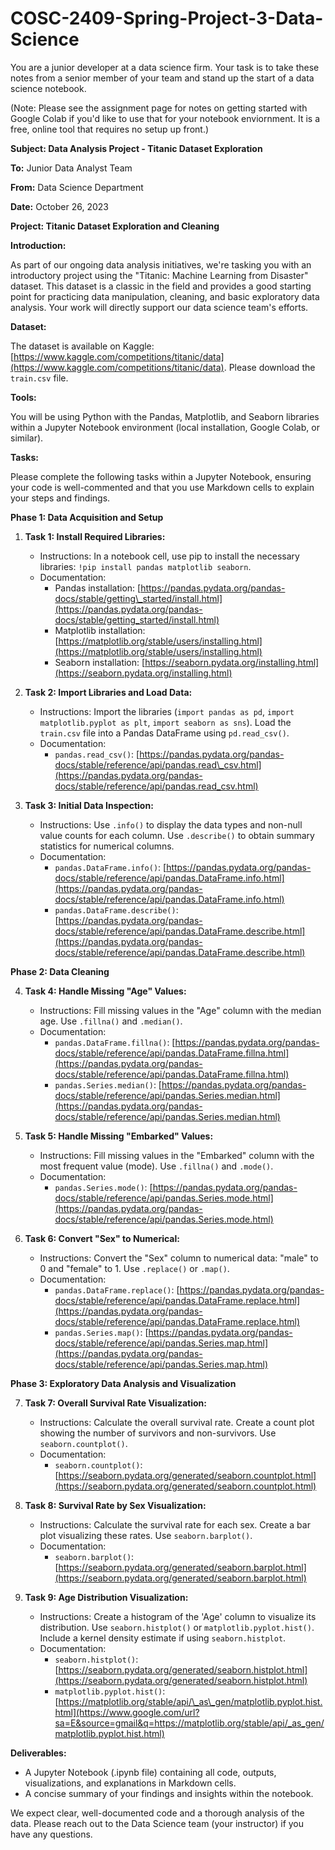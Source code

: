 # COSC-2409-Spring-Project-3-Data-Science

You are a junior developer at a data science firm.  Your task is to take these notes from a senior member of your team and stand up the start of a data science notebook.

(Note:  Please see the assignment page for notes on getting started with Google Colab if you'd like to use that for your notebook enviornment.  It is a free, online tool that requires no setup up front.)

**Subject: Data Analysis Project - Titanic Dataset Exploration**

**To:** Junior Data Analyst Team

**From:** Data Science Department

**Date:** October 26, 2023

**Project: Titanic Dataset Exploration and Cleaning**

**Introduction:**

As part of our ongoing data analysis initiatives, we're tasking you with an introductory project using the "Titanic: Machine Learning from Disaster" dataset. This dataset is a classic in the field and provides a good starting point for practicing data manipulation, cleaning, and basic exploratory data analysis. Your work will directly support our data science team's efforts.

**Dataset:**

The dataset is available on Kaggle: [https://www.kaggle.com/competitions/titanic/data](https://www.kaggle.com/competitions/titanic/data). Please download the `train.csv` file.

**Tools:**

You will be using Python with the Pandas, Matplotlib, and Seaborn libraries within a Jupyter Notebook environment (local installation, Google Colab, or similar).

**Tasks:**

Please complete the following tasks within a Jupyter Notebook, ensuring your code is well-commented and that you use Markdown cells to explain your steps and findings.

**Phase 1: Data Acquisition and Setup**

1.  **Task 1: Install Required Libraries:**

      * Instructions: In a notebook cell, use pip to install the necessary libraries: `!pip install pandas matplotlib seaborn`.
      * Documentation:
          * Pandas installation: [https://pandas.pydata.org/pandas-docs/stable/getting\_started/install.html](https://pandas.pydata.org/pandas-docs/stable/getting_started/install.html)
          * Matplotlib installation: [https://matplotlib.org/stable/users/installing.html](https://matplotlib.org/stable/users/installing.html)
          * Seaborn installation: [https://seaborn.pydata.org/installing.html](https://seaborn.pydata.org/installing.html)

2.  **Task 2: Import Libraries and Load Data:**

      * Instructions: Import the libraries (`import pandas as pd`, `import matplotlib.pyplot as plt`, `import seaborn as sns`). Load the `train.csv` file into a Pandas DataFrame using `pd.read_csv()`.
      * Documentation:
          * `pandas.read_csv()`: [https://pandas.pydata.org/pandas-docs/stable/reference/api/pandas.read\_csv.html](https://pandas.pydata.org/pandas-docs/stable/reference/api/pandas.read_csv.html)

3.  **Task 3: Initial Data Inspection:**

      * Instructions: Use `.info()` to display the data types and non-null value counts for each column. Use `.describe()` to obtain summary statistics for numerical columns.
      * Documentation:
          * `pandas.DataFrame.info()`: [https://pandas.pydata.org/pandas-docs/stable/reference/api/pandas.DataFrame.info.html](https://pandas.pydata.org/pandas-docs/stable/reference/api/pandas.DataFrame.info.html)
          * `pandas.DataFrame.describe()`: [https://pandas.pydata.org/pandas-docs/stable/reference/api/pandas.DataFrame.describe.html](https://pandas.pydata.org/pandas-docs/stable/reference/api/pandas.DataFrame.describe.html)

**Phase 2: Data Cleaning**

4.  **Task 4: Handle Missing "Age" Values:**

      * Instructions: Fill missing values in the "Age" column with the median age. Use `.fillna()` and `.median()`.
      * Documentation:
          * `pandas.DataFrame.fillna()`: [https://pandas.pydata.org/pandas-docs/stable/reference/api/pandas.DataFrame.fillna.html](https://pandas.pydata.org/pandas-docs/stable/reference/api/pandas.DataFrame.fillna.html)
          * `pandas.Series.median()`: [https://pandas.pydata.org/pandas-docs/stable/reference/api/pandas.Series.median.html](https://pandas.pydata.org/pandas-docs/stable/reference/api/pandas.Series.median.html)

5.  **Task 5: Handle Missing "Embarked" Values:**

      * Instructions: Fill missing values in the "Embarked" column with the most frequent value (mode). Use `.fillna()` and `.mode()`.
      * Documentation:
          * `pandas.Series.mode()`: [https://pandas.pydata.org/pandas-docs/stable/reference/api/pandas.Series.mode.html](https://pandas.pydata.org/pandas-docs/stable/reference/api/pandas.Series.mode.html)

6.  **Task 6: Convert "Sex" to Numerical:**

      * Instructions: Convert the "Sex" column to numerical data: "male" to 0 and "female" to 1. Use `.replace()` or `.map()`.
      * Documentation:
          * `pandas.DataFrame.replace()`: [https://pandas.pydata.org/pandas-docs/stable/reference/api/pandas.DataFrame.replace.html](https://pandas.pydata.org/pandas-docs/stable/reference/api/pandas.DataFrame.replace.html)
          * `pandas.Series.map()`: [https://pandas.pydata.org/pandas-docs/stable/reference/api/pandas.Series.map.html](https://pandas.pydata.org/pandas-docs/stable/reference/api/pandas.Series.map.html)

**Phase 3: Exploratory Data Analysis and Visualization**

7.  **Task 7: Overall Survival Rate Visualization:**

      * Instructions: Calculate the overall survival rate. Create a count plot showing the number of survivors and non-survivors. Use `seaborn.countplot()`.
      * Documentation:
          * `seaborn.countplot()`: [https://seaborn.pydata.org/generated/seaborn.countplot.html](https://seaborn.pydata.org/generated/seaborn.countplot.html)

8.  **Task 8: Survival Rate by Sex Visualization:**

      * Instructions: Calculate the survival rate for each sex. Create a bar plot visualizing these rates. Use `seaborn.barplot()`.
      * Documentation:
          * `seaborn.barplot()`: [https://seaborn.pydata.org/generated/seaborn.barplot.html](https://seaborn.pydata.org/generated/seaborn.barplot.html)

9.  **Task 9: Age Distribution Visualization:**

      * Instructions: Create a histogram of the 'Age' column to visualize its distribution. Use `seaborn.histplot()` or `matplotlib.pyplot.hist()`. Include a kernel density estimate if using `seaborn.histplot`.
      * Documentation:
          * `seaborn.histplot()`: [https://seaborn.pydata.org/generated/seaborn.histplot.html](https://seaborn.pydata.org/generated/seaborn.histplot.html)
          * `matplotlib.pyplot.hist()`: [https://matplotlib.org/stable/api/\_as\_gen/matplotlib.pyplot.hist.html](https://www.google.com/url?sa=E&source=gmail&q=https://matplotlib.org/stable/api/_as_gen/matplotlib.pyplot.hist.html)

**Deliverables:**

  * A Jupyter Notebook (.ipynb file) containing all code, outputs, visualizations, and explanations in Markdown cells.
  * A concise summary of your findings and insights within the notebook.



We expect clear, well-documented code and a thorough analysis of the data. Please reach out to the Data Science team (your instructor) if you have any questions.


